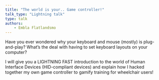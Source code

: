 ```yaml
---
title: "The world is your.. Game controller!"
talk_type: "Lightning talk"
type: talk
authors:
    - Embla Flatlandsmo
---
```

Have you ever wondered why your keyboard and mouse (mostly) is plug-and-play? What’s the deal with having to set keyboard layouts on your computer? 

I will give you a LIGHTNING FAST introduction to the world of Human Interface Devices (HID-compliant devices) and explain how I hacked together my own game controller to gamify training for wheelchair users!
